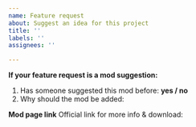 ```yaml
---
name: Feature request
about: Suggest an idea for this project
title: ''
labels: ''
assignees: ''

---
```


**If your feature request is a mod suggestion:**
1. Has someone suggested this mod before: **yes / no**
2. Why should the mod be added:

**Mod page link**
Official link for more info & download:
